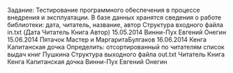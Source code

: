 Задание: Тестирование программного обеспечения в процессе внедрения и эксплуатации. 
В базе данных хранятся сведения о работе библиотеки: дата, читатель, название, автор 
Структура входного файла in.txt (Дата Читатель Книга Автор) 
15.05.2014 Винни-Пух Евгений Онегин 
15.06.2014 Пятачок Мастер и МаргаритаБулгаков 
16.06.2014 Кенга Капитанская дочка 
Определить: отсортированный по читателям список выдач книг Пушкина 
Структура выходного файла out.txt 
Читатель Книга 
Кенга Капитанская дочка 
Винни-Пух Евгений Онегин 
